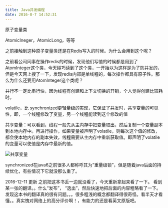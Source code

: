 ```yaml
---
title: Java并发编程
date: 2016-8-7 14:52:31
---
```




原子变量类

AtomicIneger，AtomicLong，等等

之前接触到这种原子变量类还是在Redis写入的时候。为什么会用到这个呢？



之前看公司同事在操作redis的时候，发现他们写值的时候都是用到了AtomInteger这个类，今天碰巧读到了这个类，一开始以为这样是为了防并发的，但是今天网上搜了一下，发现redis内部是单线程的，每次操作都具有原子性。那么为什么还要用AtomInteger这个类呢？



并行不一定比串行快，因为线程有创建和上下文切换的开销，个人觉得创建比较耗时。



volatile，比 synchronized更轻量级的实现，它保证了并发时，共享变量的可见性，即，一个线程修改了变量，另一个线程能读到这个修改的值

共享变量：可以看到，线程一般先从主内存中把变量取出，然后复制一个变量副本到本地内存中。再进行操作，如果变量被声明了volatile，则每次这个值的修改，都会使本地内存的副本失效，线程需要从主内存中重新获取值。即声明了volatile的变量可以使值是内存中最新的值。

![共享变量](http://ww4.sinaimg.cn/large/005H7Wvyjw1f9pdmcjay2j30cs0avgmy.jpg)

synchronized在java6之前很多人都称呼其为“重量级锁”，但是随着java后面的持续优化，有些情况下它就没那么重了。



2016-12-11 更新
之前把这本书丢一边就没看了，今天重新拿起来看了一下。
看到某一张的翻译。。什么“发布”， “逸出”，然后快速地把后面的内容粗略看了一下。发现这本书的翻译真的很有问题。。。很多粗浅的概念都翻译得很奇怪。看半天才看懂。。真实愧对网络上的高分评价啊！，有能力的还是看英文原版吧。


